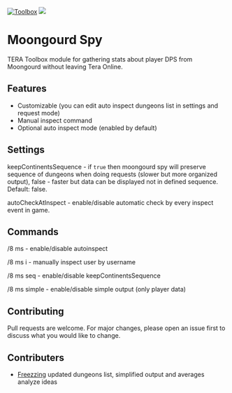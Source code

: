[![Toolbox](https://img.shields.io/badge/Tera--Toolbox-latest-blueviolet)](https://github.com/tera-toolbox) ![](https://img.shields.io/github/license/SaltyMonkey/party-deaths-notifier)

# Moongourd Spy

TERA Toolbox module for gathering stats about player DPS from Moongourd without leaving Tera Online.

## Features

- Customizable (you can edit auto inspect dungeons list in settings and request mode)
- Manual inspect command
- Optional auto inspect mode (enabled by default)

## Settings

keepContinentsSequence - if `true` then moongourd spy will preserve sequence of dungeons when doing requests (slower but more organized output), false - faster but data can be displayed not in defined sequence. Default: false.

autoCheckAtInspect - enable/disable automatic check by every inspect event in game.

## Commands

/8 ms - enable/disable autoinspect

/8 ms i <name> - manually inspect user by username

/8 ms seq - enable/disable keepContinentsSequence

/8 ms simple - enable/disable simple output (only player data)

## Contributing

Pull requests are welcome. For major changes, please open an issue first to discuss what you would like to change.

## Contributers

- [Freezzing](https://github.com/Freezzing) updated dungeons list, simplified output and averages analyze ideas
